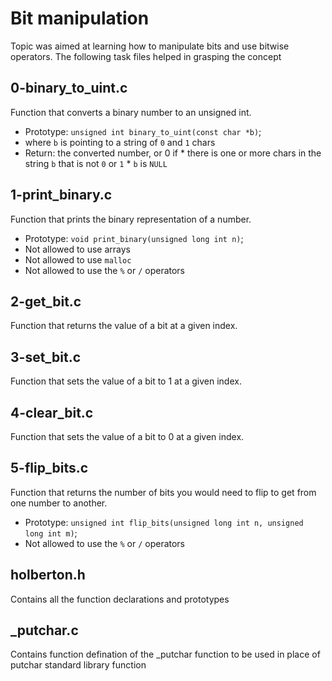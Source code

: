 # Bit manipulation
Topic was aimed at learning how to manipulate bits and use bitwise operators. The following task files helped in grasping the concept
## 0-binary_to_uint.c
Function that converts a binary number to an unsigned int.
* Prototype: `unsigned int binary_to_uint(const char *b)`;
* where `b` is pointing to a string of `0` and `1` chars
* Return: the converted number, or 0 if
      * there is one or more chars in the string `b` that is not `0` or `1`
      * `b` is `NULL`
## 1-print_binary.c
Function that prints the binary representation of a number.
* Prototype: `void print_binary(unsigned long int n)`;
* Not allowed to use arrays
* Not allowed to use `malloc`
* Not allowed to use the `%` or `/` operators

## 2-get_bit.c
Function that returns the value of a bit at a given index.
## 3-set_bit.c
Function that sets the value of a bit to 1 at a given index.
## 4-clear_bit.c
Function that sets the value of a bit to 0 at a given index.
## 5-flip_bits.c
Function that returns the number of bits you would need to flip to get from one number to another.
* Prototype: `unsigned int flip_bits(unsigned long int n, unsigned long int m)`;
* Not allowed to use the `%` or `/` operators

## holberton.h
Contains all the function declarations and prototypes
## _putchar.c
Contains function defination of the _putchar function to be used in place of putchar standard library function
